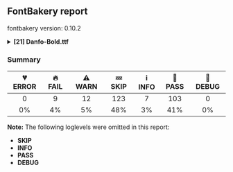 ## FontBakery report

fontbakery version: 0.10.2

<details><summary><b>[21] Danfo-Bold.ttf</b></summary><div><details><summary>🔥 <b>FAIL:</b> Checking OS/2 fsType does not impose restrictions. (<a href="https://font-bakery.readthedocs.io/en/stable/fontbakery/profiles/googlefonts.html#com.google.fonts/check/fstype">com.google.fonts/check/fstype</a>)</summary><div>


* 🔥 **FAIL** In this font fsType is set to 8 meaning that:
The font may be embedded but must only be installed temporarily on other systems.

No such DRM restrictions can be enabled on the Google Fonts collection, so the fsType field must be set to zero (Installable Embedding) instead. [code: drm]
</div></details><details><summary>🔥 <b>FAIL:</b> Check Google Fonts glyph coverage. (<a href="https://font-bakery.readthedocs.io/en/stable/fontbakery/profiles/googlefonts.html#com.google.fonts/check/glyph_coverage">com.google.fonts/check/glyph_coverage</a>)</summary><div>


* 🔥 **FAIL** Missing required codepoints:

	- 0x0100 (LATIN CAPITAL LETTER A WITH MACRON)


	- 0x0112 (LATIN CAPITAL LETTER E WITH MACRON)


	- 0x012A (LATIN CAPITAL LETTER I WITH MACRON)


	- 0x014C (LATIN CAPITAL LETTER O WITH MACRON)


	- 0x016A (LATIN CAPITAL LETTER U WITH MACRON)


	- 0x0101 (LATIN SMALL LETTER A WITH MACRON)


	- 0x0113 (LATIN SMALL LETTER E WITH MACRON)


	- 0x012B (LATIN SMALL LETTER I WITH MACRON)


	- 0x014D (LATIN SMALL LETTER O WITH MACRON)


	- 0x016B (LATIN SMALL LETTER U WITH MACRON)
 [code: missing-codepoints]
</div></details><details><summary>🔥 <b>FAIL:</b> Check font follows the Google Fonts vertical metric schema (<a href="https://font-bakery.readthedocs.io/en/stable/fontbakery/profiles/googlefonts.html#com.google.fonts/check/vertical_metrics">com.google.fonts/check/vertical_metrics</a>)</summary><div>


* 🔥 **FAIL** OS/2.sTypoLineGap is "200" it should be 0 [code: bad-OS/2.sTypoLineGap]
</div></details><details><summary>🔥 <b>FAIL:</b> Checking OS/2 usWinAscent & usWinDescent. (<a href="https://font-bakery.readthedocs.io/en/stable/fontbakery/profiles/universal.html#com.google.fonts/check/family/win_ascent_and_descent">com.google.fonts/check/family/win_ascent_and_descent</a>)</summary><div>


* 🔥 **FAIL** OS/2.usWinAscent value should be equal or greater than 1194, but got 1100 instead [code: ascent]
* 🔥 **FAIL** OS/2.usWinDescent value should be equal or greater than 917, but got 100 instead [code: descent]
</div></details><details><summary>🔥 <b>FAIL:</b> Checking OS/2 Metrics match hhea Metrics. (<a href="https://font-bakery.readthedocs.io/en/stable/fontbakery/profiles/universal.html#com.google.fonts/check/os2_metrics_match_hhea">com.google.fonts/check/os2_metrics_match_hhea</a>)</summary><div>


* 🔥 **FAIL** OS/2 sTypoAscender (900) and hhea ascent (1100) must be equal. [code: ascender]
</div></details><details><summary>🔥 <b>FAIL:</b> Do we have the latest version of FontBakery installed? (<a href="https://font-bakery.readthedocs.io/en/stable/fontbakery/profiles/universal.html#com.google.fonts/check/fontbakery_version">com.google.fonts/check/fontbakery_version</a>)</summary><div>


* 🔥 **FAIL** Current FontBakery version is 0.10.2, while a newer 0.10.4 is already available. Please upgrade it with 'pip install -U fontbakery' [code: outdated-fontbakery]
</div></details><details><summary>🔥 <b>FAIL:</b> Font contains '.notdef' as its first glyph? (<a href="https://font-bakery.readthedocs.io/en/stable/fontbakery/profiles/universal.html#com.google.fonts/check/mandatory_glyphs">com.google.fonts/check/mandatory_glyphs</a>)</summary><div>


* 🔥 **FAIL** The '.notdef' glyph should contain a drawing, but it is blank. [code: notdef-is-blank]
</div></details><details><summary>🔥 <b>FAIL:</b> Check if each glyph has the recommended amount of contours. (<a href="https://font-bakery.readthedocs.io/en/stable/fontbakery/profiles/universal.html#com.google.fonts/check/contour_count">com.google.fonts/check/contour_count</a>)</summary><div>


* 🔥 **FAIL** The following glyphs have no contours even though they were expected to have some:

	- Glyph name: dollar	Expected: 1, 3 or 5

	- Glyph name: percent	Expected: 5

	- Glyph name: ampersand	Expected: 1, 2 or 3

	- Glyph name: plus	Expected: 1

	- Glyph name: less	Expected: 1

	- Glyph name: equal	Expected: 2

	- Glyph name: greater	Expected: 1

	- Glyph name: at	Expected: 2

	- Glyph name: asciicircum	Expected: 1

	- Glyph name: k	Expected: 1 or 2

	- Glyph name: n	Expected: 1

	- Glyph name: p	Expected: 2

	- Glyph name: q	Expected: 2

	- Glyph name: bar	Expected: 1

	- Glyph name: asciitilde	Expected: 1

	- Glyph name: cent	Expected: 1 or 2

	- Glyph name: sterling	Expected: 1 or 2

	- Glyph name: yen	Expected: 1 or 2

	- Glyph name: section	Expected: 2

	- Glyph name: copyright	Expected: 3

	- Glyph name: registered	Expected: 3 or 4

	- Glyph name: degree	Expected: 2

	- Glyph name: paragraph	Expected: 1, 2 or 3

	- Glyph name: AE	Expected: 2

	- Glyph name: Eth	Expected: 2

	- Glyph name: multiply	Expected: 1

	- Glyph name: Oslash	Expected: 2 or 3

	- Glyph name: Thorn	Expected: 1 or 2

	- Glyph name: germandbls	Expected: 1

	- Glyph name: ae	Expected: 3

	- Glyph name: eth	Expected: 2

	- Glyph name: divide	Expected: 3

	- Glyph name: oslash	Expected: 3

	- Glyph name: thorn	Expected: 2

	- Glyph name: Dcroat	Expected: 2

	- Glyph name: dcroat	Expected: 2

	- Glyph name: Hbar	Expected: 2

	- Glyph name: hbar	Expected: 1

	- Glyph name: Lslash	Expected: 1

	- Glyph name: lslash	Expected: 1

	- Glyph name: Eng	Expected: 1

	- Glyph name: eng	Expected: 1

	- Glyph name: OE	Expected: 2

	- Glyph name: oe	Expected: 3

	- Glyph name: uni0180	Expected: 2

	- Glyph name: uni0181	Expected: 3

	- Glyph name: uni0186	Expected: 1

	- Glyph name: uni0187	Expected: 1

	- Glyph name: uni0188	Expected: 1

	- Glyph name: Dtail	Expected: 2

	- Glyph name: uni018A	Expected: 2

	- Glyph name: uni018E	Expected: 1

	- Glyph name: uni018F	Expected: 2

	- Glyph name: uni0190	Expected: 1

	- Glyph name: uni0191	Expected: 1

	- Glyph name: florin	Expected: 1

	- Glyph name: uni0193	Expected: 1

	- Glyph name: Gammalatin	Expected: 2

	- Glyph name: Iotalatin	Expected: 1

	- Glyph name: uni0197	Expected: 1

	- Glyph name: uni0198	Expected: 1

	- Glyph name: uni0199	Expected: 1

	- Glyph name: uni019A	Expected: 1

	- Glyph name: uni019B	Expected: 1

	- Glyph name: uni019D	Expected: 1

	- Glyph name: uni019E	Expected: 1

	- Glyph name: uni019F	Expected: 3

	- Glyph name: uni01A4	Expected: 2

	- Glyph name: uni01A5	Expected: 2

	- Glyph name: uni01A9	Expected: 1

	- Glyph name: uni01AC	Expected: 1

	- Glyph name: uni01AD	Expected: 1

	- Glyph name: uni01AE	Expected: 1

	- Glyph name: Upsilonlatin	Expected: 1

	- Glyph name: uni01B2	Expected: 1

	- Glyph name: uni01B3	Expected: 1

	- Glyph name: uni01B4	Expected: 1

	- Glyph name: uni01B5	Expected: 1

	- Glyph name: uni01B6	Expected: 1

	- Glyph name: uni01B7	Expected: 1

	- Glyph name: uni01B8	Expected: 1

	- Glyph name: uni01B9	Expected: 1

	- Glyph name: uni01C0	Expected: 1

	- Glyph name: uni01C1	Expected: 2

	- Glyph name: uni01C2	Expected: 1

	- Glyph name: uni01C3	Expected: 2

	- Glyph name: uni01DD	Expected: 2

	- Glyph name: uni01E4	Expected: 1

	- Glyph name: uni01E5	Expected: 2

	- Glyph name: uni0220	Expected: 1

	- Glyph name: uni0222	Expected: 2

	- Glyph name: uni0223	Expected: 2

	- Glyph name: uni0237	Expected: 1

	- Glyph name: uni023A	Expected: 3

	- Glyph name: uni023B	Expected: 2

	- Glyph name: uni023C	Expected: 2

	- Glyph name: uni023D	Expected: 1

	- Glyph name: uni023E	Expected: 2

	- Glyph name: uni0241	Expected: 1

	- Glyph name: uni0242	Expected: 1

	- Glyph name: uni0243	Expected: 3

	- Glyph name: uni0244	Expected: 2

	- Glyph name: uni0245	Expected: 1

	- Glyph name: uni0246	Expected: 3

	- Glyph name: uni0247	Expected: 4

	- Glyph name: uni0248	Expected: 1

	- Glyph name: uni0249	Expected: 2

	- Glyph name: uni024A	Expected: 2

	- Glyph name: uni024B	Expected: 2

	- Glyph name: uni024C	Expected: 2

	- Glyph name: uni024D	Expected: 1

	- Glyph name: uni024E	Expected: 2

	- Glyph name: uni024F	Expected: 2

	- Glyph name: uni0251	Expected: 2

	- Glyph name: uni0259	Expected: 2

	- Glyph name: uni0272	Expected: 1

	- Glyph name: uni0292	Expected: 1

	- Glyph name: uni02BB	Expected: 1

	- Glyph name: uni02BE	Expected: 1

	- Glyph name: uni02BF	Expected: 1

	- Glyph name: uni02CA	Expected: 1

	- Glyph name: uni02CB	Expected: 1

	- Glyph name: hookabovecomb	Expected: 1

	- Glyph name: uni031B	Expected: 1

	- Glyph name: uni1E2A	Expected: 2

	- Glyph name: uni1E2B	Expected: 2

	- Glyph name: uni1E9E	Expected: 1

	- Glyph name: uni207F	Expected: 1

	- Glyph name: Euro	Expected: 1 or 2

	- Glyph name: uni20AD	Expected: 1

	- Glyph name: minus	Expected: 1

	- Glyph name: uniA78B	Expected: 1

	- Glyph name: uniA78C	Expected: 1

	- Glyph name: AE	Expected: 2

	- Glyph name: Dcroat	Expected: 2

	- Glyph name: Eng	Expected: 1

	- Glyph name: Eth	Expected: 2

	- Glyph name: Euro	Expected: 1 or 2

	- Glyph name: Hbar	Expected: 2

	- Glyph name: Lslash	Expected: 1

	- Glyph name: OE	Expected: 2

	- Glyph name: Oslash	Expected: 2 or 3

	- Glyph name: Thorn	Expected: 1 or 2

	- Glyph name: ae	Expected: 3

	- Glyph name: ampersand	Expected: 1, 2 or 3

	- Glyph name: asciicircum	Expected: 1

	- Glyph name: asciitilde	Expected: 1

	- Glyph name: at	Expected: 2

	- Glyph name: bar	Expected: 1

	- Glyph name: cent	Expected: 1 or 2

	- Glyph name: copyright	Expected: 3

	- Glyph name: dcroat	Expected: 2

	- Glyph name: degree	Expected: 2

	- Glyph name: divide	Expected: 3

	- Glyph name: dollar	Expected: 1, 3 or 5

	- Glyph name: eng	Expected: 1

	- Glyph name: equal	Expected: 2

	- Glyph name: eth	Expected: 2

	- Glyph name: germandbls	Expected: 1

	- Glyph name: greater	Expected: 1

	- Glyph name: hbar	Expected: 1

	- Glyph name: k	Expected: 1 or 2

	- Glyph name: less	Expected: 1

	- Glyph name: lslash	Expected: 1

	- Glyph name: minus	Expected: 1

	- Glyph name: multiply	Expected: 1

	- Glyph name: n	Expected: 1

	- Glyph name: oe	Expected: 3

	- Glyph name: oslash	Expected: 3

	- Glyph name: p	Expected: 2

	- Glyph name: paragraph	Expected: 1, 2 or 3

	- Glyph name: percent	Expected: 5

	- Glyph name: plus	Expected: 1

	- Glyph name: q	Expected: 2

	- Glyph name: registered	Expected: 3 or 4

	- Glyph name: section	Expected: 2

	- Glyph name: sterling	Expected: 1 or 2

	- Glyph name: thorn	Expected: 2

	- Glyph name: uni0180	Expected: 2

	- Glyph name: uni0181	Expected: 3

	- Glyph name: uni0186	Expected: 1

	- Glyph name: uni0187	Expected: 1

	- Glyph name: uni0188	Expected: 1

	- Glyph name: uni018A	Expected: 2

	- Glyph name: uni018E	Expected: 1

	- Glyph name: uni018F	Expected: 2

	- Glyph name: uni0190	Expected: 1

	- Glyph name: uni0191	Expected: 1

	- Glyph name: uni0193	Expected: 1

	- Glyph name: uni0197	Expected: 1

	- Glyph name: uni0198	Expected: 1

	- Glyph name: uni0199	Expected: 1

	- Glyph name: uni019A	Expected: 1

	- Glyph name: uni019B	Expected: 1

	- Glyph name: uni019D	Expected: 1

	- Glyph name: uni019E	Expected: 1

	- Glyph name: uni019F	Expected: 3

	- Glyph name: uni01A4	Expected: 2

	- Glyph name: uni01A5	Expected: 2

	- Glyph name: uni01A9	Expected: 1

	- Glyph name: uni01AC	Expected: 1

	- Glyph name: uni01AD	Expected: 1

	- Glyph name: uni01AE	Expected: 1

	- Glyph name: uni01B2	Expected: 1

	- Glyph name: uni01B3	Expected: 1

	- Glyph name: uni01B4	Expected: 1

	- Glyph name: uni01B5	Expected: 1

	- Glyph name: uni01B6	Expected: 1

	- Glyph name: uni01B7	Expected: 1

	- Glyph name: uni01B8	Expected: 1

	- Glyph name: uni01B9	Expected: 1

	- Glyph name: uni01C0	Expected: 1

	- Glyph name: uni01C1	Expected: 2

	- Glyph name: uni01C2	Expected: 1

	- Glyph name: uni01C3	Expected: 2

	- Glyph name: uni01DD	Expected: 2

	- Glyph name: uni01E4	Expected: 1

	- Glyph name: uni01E5	Expected: 2

	- Glyph name: uni0220	Expected: 1

	- Glyph name: uni0222	Expected: 2

	- Glyph name: uni0223	Expected: 2

	- Glyph name: uni0237	Expected: 1

	- Glyph name: uni023A	Expected: 3

	- Glyph name: uni023B	Expected: 2

	- Glyph name: uni023C	Expected: 2

	- Glyph name: uni023D	Expected: 1

	- Glyph name: uni023E	Expected: 2

	- Glyph name: uni0241	Expected: 1

	- Glyph name: uni0242	Expected: 1

	- Glyph name: uni0243	Expected: 3

	- Glyph name: uni0244	Expected: 2

	- Glyph name: uni0245	Expected: 1

	- Glyph name: uni0246	Expected: 3

	- Glyph name: uni0247	Expected: 4

	- Glyph name: uni0248	Expected: 1

	- Glyph name: uni0249	Expected: 2

	- Glyph name: uni024A	Expected: 2

	- Glyph name: uni024B	Expected: 2

	- Glyph name: uni024C	Expected: 2

	- Glyph name: uni024D	Expected: 1

	- Glyph name: uni024E	Expected: 2

	- Glyph name: uni024F	Expected: 2

	- Glyph name: uni0251	Expected: 2

	- Glyph name: uni0259	Expected: 2

	- Glyph name: uni0272	Expected: 1

	- Glyph name: uni0292	Expected: 1

	- Glyph name: uni02BB	Expected: 1

	- Glyph name: uni02BE	Expected: 1

	- Glyph name: uni02BF	Expected: 1

	- Glyph name: uni02CA	Expected: 1

	- Glyph name: uni02CB	Expected: 1

	- Glyph name: uni031B	Expected: 1

	- Glyph name: uni1E2A	Expected: 2

	- Glyph name: uni1E2B	Expected: 2

	- Glyph name: uni1E9E	Expected: 1

	- Glyph name: uni20AD	Expected: 1

	- Glyph name: uniA78B	Expected: 1

	- Glyph name: uniA78C	Expected: 1

	- Glyph name: yen	Expected: 1 or 2
 [code: no-contour]
* ⚠ **WARN** This check inspects the glyph outlines and detects the total number of contours in each of them. The expected values are infered from the typical ammounts of contours observed in a large collection of reference font families. The divergences listed below may simply indicate a significantly different design on some of your glyphs. On the other hand, some of these may flag actual bugs in the font such as glyphs mapped to an incorrect codepoint. Please consider reviewing the design and codepoint assignment of these to make sure they are correct.

The following glyphs do not have the recommended number of contours:

	- Glyph name: b	Contours detected: 3	Expected: 2

	- Glyph name: e	Contours detected: 1	Expected: 2

	- Glyph name: g	Contours detected: 1	Expected: 2 or 3

	- Glyph name: j	Contours detected: 1	Expected: 2

	- Glyph name: r	Contours detected: 2	Expected: 1

	- Glyph name: egrave	Contours detected: 2	Expected: 3

	- Glyph name: eacute	Contours detected: 2	Expected: 3

	- Glyph name: ecircumflex	Contours detected: 2	Expected: 3

	- Glyph name: edieresis	Contours detected: 3	Expected: 4

	- Glyph name: ntilde	Contours detected: 1	Expected: 2

	- Glyph name: aogonek	Contours detected: 3	Expected: 2

	- Glyph name: edotaccent	Contours detected: 2	Expected: 3

	- Glyph name: ecaron	Contours detected: 2	Expected: 3

	- Glyph name: gbreve	Contours detected: 2	Expected: 3 or 4

	- Glyph name: gdotaccent	Contours detected: 2	Expected: 3 or 4

	- Glyph name: uni0123	Contours detected: 2	Expected: 3 or 4

	- Glyph name: uni0137	Contours detected: 1	Expected: 2 or 3

	- Glyph name: nacute	Contours detected: 1	Expected: 2

	- Glyph name: uni0146	Contours detected: 1	Expected: 2

	- Glyph name: ncaron	Contours detected: 1	Expected: 2

	- Glyph name: racute	Contours detected: 3	Expected: 2

	- Glyph name: uni0157	Contours detected: 3	Expected: 2

	- Glyph name: rcaron	Contours detected: 3	Expected: 2

	- Glyph name: Uogonek	Contours detected: 2	Expected: 1

	- Glyph name: uogonek	Contours detected: 2	Expected: 1

	- Glyph name: gcaron	Contours detected: 2	Expected: 3 or 4

	- Glyph name: uni01E9	Contours detected: 1	Expected: 2

	- Glyph name: uni01EA	Contours detected: 3	Expected: 2

	- Glyph name: uni01EB	Contours detected: 3	Expected: 2

	- Glyph name: uni01EC	Contours detected: 4	Expected: 3

	- Glyph name: uni01ED	Contours detected: 4	Expected: 3

	- Glyph name: uni01EE	Contours detected: 1	Expected: 2

	- Glyph name: uni01EF	Contours detected: 1	Expected: 2

	- Glyph name: uni01F5	Contours detected: 2	Expected: 3

	- Glyph name: uni01F9	Contours detected: 1	Expected: 2

	- Glyph name: Oslashacute	Contours detected: 1	Expected: 4

	- Glyph name: oslashacute	Contours detected: 1	Expected: 4

	- Glyph name: uni0205	Contours detected: 3	Expected: 4

	- Glyph name: uni0207	Contours detected: 2	Expected: 3

	- Glyph name: uni0211	Contours detected: 4	Expected: 3

	- Glyph name: uni0213	Contours detected: 3	Expected: 2

	- Glyph name: uni0228	Contours detected: 2	Expected: 1

	- Glyph name: uni1E03	Contours detected: 4	Expected: 3

	- Glyph name: uni1E08	Contours detected: 3	Expected: 2

	- Glyph name: uni1E09	Contours detected: 3	Expected: 2

	- Glyph name: uni1E15	Contours detected: 3	Expected: 4

	- Glyph name: uni1E16	Contours detected: 1	Expected: 3

	- Glyph name: uni1E17	Contours detected: 1	Expected: 4

	- Glyph name: uni1E1C	Contours detected: 3	Expected: 2

	- Glyph name: uni1E21	Contours detected: 2	Expected: 3 or 4

	- Glyph name: uni1E45	Contours detected: 1	Expected: 2

	- Glyph name: uni1E47	Contours detected: 1	Expected: 2

	- Glyph name: nmacronbelow	Contours detected: 1	Expected: 2

	- Glyph name: uni1E52	Contours detected: 3	Expected: 4

	- Glyph name: uni1E53	Contours detected: 2	Expected: 4

	- Glyph name: uni1E57	Contours detected: 1	Expected: 3

	- Glyph name: uni1E5B	Contours detected: 3	Expected: 2

	- Glyph name: uni1E5D	Contours detected: 4	Expected: 3

	- Glyph name: rmacronbelow	Contours detected: 3	Expected: 2

	- Glyph name: uni1EA2	Contours detected: 2	Expected: 3

	- Glyph name: uni1EA3	Contours detected: 2	Expected: 3

	- Glyph name: uni1EA8	Contours detected: 3	Expected: 4

	- Glyph name: uni1EA9	Contours detected: 3	Expected: 4

	- Glyph name: uni1EB2	Contours detected: 3	Expected: 4

	- Glyph name: uni1EB3	Contours detected: 3	Expected: 4

	- Glyph name: uni1EB9	Contours detected: 2	Expected: 3

	- Glyph name: uni1EBA	Contours detected: 1	Expected: 2

	- Glyph name: uni1EBB	Contours detected: 1	Expected: 3

	- Glyph name: uni1EBD	Contours detected: 2	Expected: 3

	- Glyph name: uni1EBF	Contours detected: 3	Expected: 4

	- Glyph name: uni1EC1	Contours detected: 3	Expected: 4

	- Glyph name: uni1EC2	Contours detected: 2	Expected: 3

	- Glyph name: uni1EC3	Contours detected: 2	Expected: 4

	- Glyph name: uni1EC5	Contours detected: 3	Expected: 4

	- Glyph name: uni1EC7	Contours detected: 3	Expected: 4

	- Glyph name: uni1EC8	Contours detected: 1	Expected: 2

	- Glyph name: uni1EC9	Contours detected: 1	Expected: 2

	- Glyph name: uni1ECE	Contours detected: 2	Expected: 3

	- Glyph name: uni1ECF	Contours detected: 2	Expected: 3

	- Glyph name: uni1ED4	Contours detected: 3	Expected: 4

	- Glyph name: uni1ED5	Contours detected: 3	Expected: 4

	- Glyph name: uni1EDE	Contours detected: 2	Expected: 3 or 4

	- Glyph name: uni1EDF	Contours detected: 2	Expected: 3

	- Glyph name: uni1EE6	Contours detected: 1	Expected: 2

	- Glyph name: uni1EE7	Contours detected: 1	Expected: 2

	- Glyph name: uni1EEC	Contours detected: 1	Expected: 2

	- Glyph name: uni1EED	Contours detected: 1	Expected: 2

	- Glyph name: uni1EF6	Contours detected: 1	Expected: 2

	- Glyph name: uni1EF7	Contours detected: 1	Expected: 2

	- Glyph name: Oslashacute	Contours detected: 1	Expected: 4

	- Glyph name: Uogonek	Contours detected: 2	Expected: 1

	- Glyph name: aogonek	Contours detected: 3	Expected: 2

	- Glyph name: b	Contours detected: 3	Expected: 2

	- Glyph name: e	Contours detected: 1	Expected: 2

	- Glyph name: eacute	Contours detected: 2	Expected: 3

	- Glyph name: ecaron	Contours detected: 2	Expected: 3

	- Glyph name: ecircumflex	Contours detected: 2	Expected: 3

	- Glyph name: edieresis	Contours detected: 3	Expected: 4

	- Glyph name: edotaccent	Contours detected: 2	Expected: 3

	- Glyph name: egrave	Contours detected: 2	Expected: 3

	- Glyph name: g	Contours detected: 1	Expected: 2 or 3

	- Glyph name: gbreve	Contours detected: 2	Expected: 3 or 4

	- Glyph name: gcaron	Contours detected: 2	Expected: 3 or 4

	- Glyph name: gdotaccent	Contours detected: 2	Expected: 3 or 4

	- Glyph name: j	Contours detected: 1	Expected: 2

	- Glyph name: nacute	Contours detected: 1	Expected: 2

	- Glyph name: ncaron	Contours detected: 1	Expected: 2

	- Glyph name: ntilde	Contours detected: 1	Expected: 2

	- Glyph name: oslashacute	Contours detected: 1	Expected: 4

	- Glyph name: r	Contours detected: 2	Expected: 1

	- Glyph name: racute	Contours detected: 3	Expected: 2

	- Glyph name: rcaron	Contours detected: 3	Expected: 2

	- Glyph name: uni0123	Contours detected: 2	Expected: 3 or 4

	- Glyph name: uni0137	Contours detected: 1	Expected: 2 or 3

	- Glyph name: uni0146	Contours detected: 1	Expected: 2

	- Glyph name: uni0157	Contours detected: 3	Expected: 2

	- Glyph name: uni01E9	Contours detected: 1	Expected: 2

	- Glyph name: uni01EC	Contours detected: 4	Expected: 3

	- Glyph name: uni01ED	Contours detected: 4	Expected: 3

	- Glyph name: uni01EE	Contours detected: 1	Expected: 2

	- Glyph name: uni01EF	Contours detected: 1	Expected: 2

	- Glyph name: uni01F9	Contours detected: 1	Expected: 2

	- Glyph name: uni0228	Contours detected: 2	Expected: 1

	- Glyph name: uni1E03	Contours detected: 4	Expected: 3

	- Glyph name: uni1E08	Contours detected: 3	Expected: 2

	- Glyph name: uni1E09	Contours detected: 3	Expected: 2

	- Glyph name: uni1E15	Contours detected: 3	Expected: 4

	- Glyph name: uni1E16	Contours detected: 1	Expected: 3

	- Glyph name: uni1E17	Contours detected: 1	Expected: 4

	- Glyph name: uni1E1C	Contours detected: 3	Expected: 2

	- Glyph name: uni1E21	Contours detected: 2	Expected: 3 or 4

	- Glyph name: uni1E45	Contours detected: 1	Expected: 2

	- Glyph name: uni1E47	Contours detected: 1	Expected: 2

	- Glyph name: uni1E52	Contours detected: 3	Expected: 4

	- Glyph name: uni1E53	Contours detected: 2	Expected: 4

	- Glyph name: uni1E57	Contours detected: 1	Expected: 3

	- Glyph name: uni1E5B	Contours detected: 3	Expected: 2

	- Glyph name: uni1E5D	Contours detected: 4	Expected: 3

	- Glyph name: uni1EA2	Contours detected: 2	Expected: 3

	- Glyph name: uni1EA3	Contours detected: 2	Expected: 3

	- Glyph name: uni1EA8	Contours detected: 3	Expected: 4

	- Glyph name: uni1EA9	Contours detected: 3	Expected: 4

	- Glyph name: uni1EB2	Contours detected: 3	Expected: 4

	- Glyph name: uni1EB3	Contours detected: 3	Expected: 4

	- Glyph name: uni1EB9	Contours detected: 2	Expected: 3

	- Glyph name: uni1EBA	Contours detected: 1	Expected: 2

	- Glyph name: uni1EBB	Contours detected: 1	Expected: 3

	- Glyph name: uni1EBD	Contours detected: 2	Expected: 3

	- Glyph name: uni1EBF	Contours detected: 3	Expected: 4

	- Glyph name: uni1EC1	Contours detected: 3	Expected: 4

	- Glyph name: uni1EC2	Contours detected: 2	Expected: 3

	- Glyph name: uni1EC3	Contours detected: 2	Expected: 4

	- Glyph name: uni1EC5	Contours detected: 3	Expected: 4

	- Glyph name: uni1EC7	Contours detected: 3	Expected: 4

	- Glyph name: uni1EC8	Contours detected: 1	Expected: 2

	- Glyph name: uni1EC9	Contours detected: 1	Expected: 2

	- Glyph name: uni1ECE	Contours detected: 2	Expected: 3

	- Glyph name: uni1ECF	Contours detected: 2	Expected: 3

	- Glyph name: uni1ED4	Contours detected: 3	Expected: 4

	- Glyph name: uni1ED5	Contours detected: 3	Expected: 4

	- Glyph name: uni1EDE	Contours detected: 2	Expected: 3 or 4

	- Glyph name: uni1EDF	Contours detected: 2	Expected: 3

	- Glyph name: uni1EE6	Contours detected: 1	Expected: 2

	- Glyph name: uni1EE7	Contours detected: 1	Expected: 2

	- Glyph name: uni1EEC	Contours detected: 1	Expected: 2

	- Glyph name: uni1EED	Contours detected: 1	Expected: 2

	- Glyph name: uni1EF6	Contours detected: 1	Expected: 2

	- Glyph name: uni1EF7	Contours detected: 1	Expected: 2

	- Glyph name: uogonek	Contours detected: 2	Expected: 1
 [code: contour-count]
</div></details><details><summary>🔥 <b>FAIL:</b> Check glyphs do not have duplicate components which have the same x,y coordinates. (<a href="https://font-bakery.readthedocs.io/en/stable/fontbakery/profiles/glyf.html#com.google.fonts/check/glyf_non_transformed_duplicate_components">com.google.fonts/check/glyf_non_transformed_duplicate_components</a>)</summary><div>


* 🔥 **FAIL** The following glyphs have duplicate components which have the same x,y coordinates:
	* {'glyph': 'ellipsis', 'component': 'period', 'x': 0, 'y': 0}
	* {'glyph': 'ellipsis', 'component': 'period', 'x': 0, 'y': 0}
	* {'glyph': 'quotedblbase', 'component': 'comma', 'x': 0, 'y': 0}
	* {'glyph': 'quotedblright', 'component': 'quoteright', 'x': 0, 'y': 0} and {'glyph': 'guillemotleft', 'component': 'guilsinglleft', 'x': 0, 'y': 0} [code: found-duplicates]
</div></details><details><summary>⚠ <b>WARN:</b> Checking OS/2 achVendID. (<a href="https://font-bakery.readthedocs.io/en/stable/fontbakery/profiles/googlefonts.html#com.google.fonts/check/vendor_id">com.google.fonts/check/vendor_id</a>)</summary><div>


* ⚠ **WARN** OS/2 VendorID value 'NONE' is not yet recognized. If you registered it recently, then it's safe to ignore this warning message. Otherwise, you should set it to your own unique 4 character code, and register it with Microsoft at https://www.microsoft.com/typography/links/vendorlist.aspx
 [code: unknown]
</div></details><details><summary>⚠ <b>WARN:</b> Check for codepoints not covered by METADATA subsets. (<a href="https://font-bakery.readthedocs.io/en/stable/fontbakery/profiles/googlefonts.html#com.google.fonts/check/metadata/unreachable_subsetting">com.google.fonts/check/metadata/unreachable_subsetting</a>)</summary><div>


* ⚠ **WARN** The following codepoints supported by the font are not covered by
    any subsets defined in the font's metadata file, and will never
    be served. You can solve this by either manually adding additional
    subset declarations to METADATA.pb, or by editing the glyphset
    definitions.

 * U+02B0 MODIFIER LETTER SMALL H: not included in any glyphset definition
 * U+02B7 MODIFIER LETTER SMALL W: not included in any glyphset definition
 * U+02BE MODIFIER LETTER RIGHT HALF RING: not included in any glyphset definition
 * U+02BF MODIFIER LETTER LEFT HALF RING: not included in any glyphset definition
 * U+02C0 MODIFIER LETTER GLOTTAL STOP: not included in any glyphset definition
 * U+02C7 CARON: try adding one of: tifinagh, canadian-aboriginal, yi
 * U+02CA MODIFIER LETTER ACUTE ACCENT: not included in any glyphset definition
 * U+02CB MODIFIER LETTER GRAVE ACCENT: not included in any glyphset definition
 * U+02D7 MODIFIER LETTER MINUS SIGN: not included in any glyphset definition
 * U+02D8 BREVE: try adding one of: canadian-aboriginal, yi
 * U+02D9 DOT ABOVE: try adding one of: canadian-aboriginal, yi
 * U+02DB OGONEK: try adding one of: canadian-aboriginal, yi
 * U+02DD DOUBLE ACUTE ACCENT: not included in any glyphset definition
 * U+02EE MODIFIER LETTER DOUBLE APOSTROPHE: not included in any glyphset definition
 * U+0302 COMBINING CIRCUMFLEX ACCENT: try adding one of: math, coptic, tifinagh, cherokee
 * U+0306 COMBINING BREVE: try adding one of: tifinagh, old-permic
 * U+0307 COMBINING DOT ABOVE: try adding one of: math, syriac, tifinagh, tai-le, old-permic, malayalam, canadian-aboriginal, coptic
 * U+030A COMBINING RING ABOVE: try adding syriac
 * U+030B COMBINING DOUBLE ACUTE ACCENT: try adding one of: cherokee, osage
 * U+030C COMBINING CARON: try adding one of: cherokee, tai-le
 * U+030D COMBINING VERTICAL LINE ABOVE: not included in any glyphset definition
 * U+030F COMBINING DOUBLE GRAVE ACCENT: not included in any glyphset definition
 * U+0310 COMBINING CANDRABINDU: not included in any glyphset definition
 * U+0311 COMBINING INVERTED BREVE: try adding coptic
 * U+0312 COMBINING TURNED COMMA ABOVE: not included in any glyphset definition
 * U+0313 COMBINING COMMA ABOVE: try adding old-permic
 * U+031B COMBINING HORN: not included in any glyphset definition
 * U+0325 COMBINING RING BELOW: try adding syriac
 * U+0326 COMBINING COMMA BELOW: not included in any glyphset definition
 * U+0327 COMBINING CEDILLA: not included in any glyphset definition
 * U+0328 COMBINING OGONEK: not included in any glyphset definition
 * U+032D COMBINING CIRCUMFLEX ACCENT BELOW: try adding syriac
 * U+032F COMBINING INVERTED BREVE BELOW: not included in any glyphset definition
 * U+0330 COMBINING TILDE BELOW: try adding one of: math, syriac, cherokee
 * U+0331 COMBINING MACRON BELOW: try adding one of: gothic, syriac, cherokee, tifinagh, caucasian-albanian
 * U+0332 COMBINING LOW LINE: not included in any glyphset definition
 * U+0334 COMBINING TILDE OVERLAY: not included in any glyphset definition
 * U+0358 COMBINING DOT ABOVE RIGHT: try adding osage
 * U+1D58 MODIFIER LETTER SMALL U: not included in any glyphset definition
 * U+1D5B MODIFIER LETTER SMALL V: not included in any glyphset definition
 * U+1D7D LATIN SMALL LETTER P WITH STROKE: not included in any glyphset definition
 * U+1DBB MODIFIER LETTER SMALL Z: not included in any glyphset definition
 * U+1DC4 COMBINING MACRON-ACUTE: not included in any glyphset definition
 * U+1DC5 COMBINING GRAVE-MACRON: not included in any glyphset definition
 * U+1DC6 COMBINING MACRON-GRAVE: not included in any glyphset definition
 * U+1DC7 COMBINING ACUTE-MACRON: not included in any glyphset definition
 * U+1DCA COMBINING LATIN SMALL LETTER R BELOW: not included in any glyphset definition
 * U+207F SUPERSCRIPT LATIN SMALL LETTER N: not included in any glyphset definition
 * U+AB53 LATIN SMALL LETTER CHI: not included in any glyphset definition

Or you can add the above codepoints to one of the subsets supported by the font: `latin`, `latin-ext`, `vietnamese` [code: unreachable-subsetting]
</div></details><details><summary>⚠ <b>WARN:</b> Ensure Stylistic Sets have description. (<a href="https://font-bakery.readthedocs.io/en/stable/fontbakery/profiles/googlefonts.html#com.google.fonts/check/stylisticset_description">com.google.fonts/check/stylisticset_description</a>)</summary><div>


* ⚠ **WARN** The stylistic set ss01 lacks a description string on the 'name' table. [code: missing-description]
* ⚠ **WARN** The stylistic set ss02 lacks a description string on the 'name' table. [code: missing-description]
</div></details><details><summary>⚠ <b>WARN:</b> Ensure fonts have ScriptLangTags declared on the 'meta' table. (<a href="https://font-bakery.readthedocs.io/en/stable/fontbakery/profiles/googlefonts.html#com.google.fonts/check/meta/script_lang_tags">com.google.fonts/check/meta/script_lang_tags</a>)</summary><div>


* ⚠ **WARN** This font file does not have a 'meta' table. [code: lacks-meta-table]
</div></details><details><summary>⚠ <b>WARN:</b> Check font contains no unreachable glyphs (<a href="https://font-bakery.readthedocs.io/en/stable/fontbakery/profiles/universal.html#com.google.fonts/check/unreachable_glyphs">com.google.fonts/check/unreachable_glyphs</a>)</summary><div>


* ⚠ **WARN** The following glyphs could not be reached by codepoint or substitution rules:

	- _part.cut
 [code: unreachable-glyphs]
</div></details><details><summary>⚠ <b>WARN:</b> Checking Vertical Metric Linegaps. (<a href="https://font-bakery.readthedocs.io/en/stable/fontbakery/profiles/universal.html#com.google.fonts/check/linegaps">com.google.fonts/check/linegaps</a>)</summary><div>


* ⚠ **WARN** OS/2 sTypoLineGap is not equal to 0. [code: OS/2]
</div></details><details><summary>⚠ <b>WARN:</b> Checking post.italicAngle value. (derived from com.google.fonts/check/italic_angle) (<a href="https://font-bakery.readthedocs.io/en/stable/fontbakery/profiles/post.html#com.google.fonts/check/italic_angle">com.google.fonts/check/italic_angle</a>)</summary><div>


* ⚠ **WARN** The following glyphs were present but did not contain any outlines: bar [code: empty-glyphs]
</div></details><details><summary>⚠ <b>WARN:</b> Does GPOS table have kerning information? This check skips monospaced fonts as defined by post.isFixedPitch value (<a href="https://font-bakery.readthedocs.io/en/stable/fontbakery/profiles/gpos.html#com.google.fonts/check/gpos_kerning_info">com.google.fonts/check/gpos_kerning_info</a>)</summary><div>


* ⚠ **WARN** GPOS table lacks kerning information. [code: lacks-kern-info]
</div></details><details><summary>⚠ <b>WARN:</b> Do outlines contain any jaggy segments? (<a href="https://font-bakery.readthedocs.io/en/stable/fontbakery/profiles/<Section: Outline Correctness Checks>.html#com.google.fonts/check/outline_jaggy_segments">com.google.fonts/check/outline_jaggy_segments</a>)</summary><div>


* ⚠ **WARN** The following glyphs have jaggy segments:

	* B (U+0042): B<<598.0,573.0>-<581.0,547.0>-<533.0,544.0>>/B<<533.0,544.0>-<601.0,544.0>-<629.0,501.5>> = 3.576334374997269

	* Bmacronbelow (U+1E06): B<<598.0,573.0>-<581.0,547.0>-<533.0,544.0>>/B<<533.0,544.0>-<601.0,544.0>-<629.0,501.5>> = 3.576334374997269

	* b (U+0062): B<<598.0,573.0>-<581.0,547.0>-<533.0,544.0>>/B<<533.0,544.0>-<601.0,544.0>-<629.0,501.5>> = 3.576334374997269

	* bmacronbelow (U+1E07): B<<598.0,573.0>-<581.0,547.0>-<533.0,544.0>>/B<<533.0,544.0>-<601.0,544.0>-<629.0,501.5>> = 3.576334374997269

	* three (U+0033): B<<466.5,544.5>-<441.0,533.0>-<414.0,531.0>>/B<<414.0,531.0>-<433.0,530.0>-<459.0,523.5>> = 7.249182303242161

	* uni1E02 (U+1E02): B<<598.0,573.0>-<581.0,547.0>-<533.0,544.0>>/B<<533.0,544.0>-<601.0,544.0>-<629.0,501.5>> = 3.576334374997269

	* uni1E03 (U+1E03): B<<598.0,573.0>-<581.0,547.0>-<533.0,544.0>>/B<<533.0,544.0>-<601.0,544.0>-<629.0,501.5>> = 3.576334374997269

	* uni1E04 (U+1E04): B<<598.0,573.0>-<581.0,547.0>-<533.0,544.0>>/B<<533.0,544.0>-<601.0,544.0>-<629.0,501.5>> = 3.576334374997269

	* uni1E05 (U+1E05): B<<598.0,573.0>-<581.0,547.0>-<533.0,544.0>>/B<<533.0,544.0>-<601.0,544.0>-<629.0,501.5>> = 3.576334374997269 [code: found-jaggy-segments]
</div></details><details><summary>⚠ <b>WARN:</b> Do outlines contain any semi-vertical or semi-horizontal lines? (<a href="https://font-bakery.readthedocs.io/en/stable/fontbakery/profiles/<Section: Outline Correctness Checks>.html#com.google.fonts/check/outline_semi_vertical">com.google.fonts/check/outline_semi_vertical</a>)</summary><div>


* ⚠ **WARN** The following glyphs have semi-vertical/semi-horizontal lines:

	* A (U+0041): L<<316.0,434.0>--<314.0,0.0>>

	* Aacute (U+00C1): L<<316.0,434.0>--<314.0,0.0>>

	* Abreve (U+0102): L<<316.0,434.0>--<314.0,0.0>>

	* Acircumflex (U+00C2): L<<316.0,434.0>--<314.0,0.0>>

	* Adieresis (U+00C4): L<<316.0,434.0>--<314.0,0.0>>

	* Agrave (U+00C0): L<<316.0,434.0>--<314.0,0.0>>

	* Aogonek (U+0104): L<<316.0,434.0>--<314.0,0.0>>

	* Aring (U+00C5): L<<316.0,434.0>--<314.0,0.0>>

	* Atilde (U+00C3): L<<316.0,434.0>--<314.0,0.0>>

	* B (U+0042): L<<400.0,512.0>--<273.0,513.0>>

	* B (U+0042): L<<472.0,1.0>--<46.0,0.0>>

	* Bmacronbelow (U+1E06): L<<400.0,512.0>--<273.0,513.0>>

	* Bmacronbelow (U+1E06): L<<472.0,1.0>--<46.0,0.0>>

	* D (U+0044): L<<47.0,0.0>--<46.0,437.0>>

	* Dcaron (U+010E): L<<47.0,0.0>--<46.0,437.0>>

	* Dmacronbelow (U+1E0E): L<<47.0,0.0>--<46.0,437.0>>

	* E (U+0045): L<<549.0,497.0>--<552.0,0.0>>

	* Eacute (U+00C9): L<<549.0,497.0>--<552.0,0.0>>

	* Ecaron (U+011A): L<<549.0,497.0>--<552.0,0.0>>

	* Ecircumflex (U+00CA): L<<549.0,497.0>--<552.0,0.0>>

	* Edieresis (U+00CB): L<<549.0,497.0>--<552.0,0.0>>

	* Edotaccent (U+0116): L<<549.0,497.0>--<552.0,0.0>>

	* Egrave (U+00C8): L<<549.0,497.0>--<552.0,0.0>>

	* Eogonek (U+0118): L<<549.0,497.0>--<552.0,0.0>>

	* F (U+0046): L<<414.0,433.0>--<417.0,0.0>>

	* G (U+0047): L<<441.0,497.0>--<629.0,498.0>>

	* Gbreve (U+011E): L<<441.0,497.0>--<629.0,498.0>>

	* Gcaron (U+01E6): L<<441.0,497.0>--<629.0,498.0>>

	* Gdotaccent (U+0120): L<<441.0,497.0>--<629.0,498.0>>

	* P (U+0050): L<<431.0,490.0>--<273.0,489.0>>

	* R (U+0052): L<<396.0,119.0>--<395.0,434.0>>

	* Racute (U+0154): L<<396.0,119.0>--<395.0,434.0>>

	* Rcaron (U+0158): L<<396.0,119.0>--<395.0,434.0>>

	* Rmacronbelow (U+1E5E): L<<396.0,119.0>--<395.0,434.0>>

	* T (U+0054): L<<481.0,434.0>--<482.0,-2.0>>

	* T (U+0054): L<<482.0,-2.0>--<87.0,0.0>>

	* Tcaron (U+0164): L<<481.0,434.0>--<482.0,-2.0>>

	* Tcaron (U+0164): L<<482.0,-2.0>--<87.0,0.0>>

	* Tmacronbelow (U+1E6E): L<<481.0,434.0>--<482.0,-2.0>>

	* Tmacronbelow (U+1E6E): L<<482.0,-2.0>--<87.0,0.0>>

	* Z (U+005A): L<<214.0,439.0>--<399.0,440.0>>

	* Zacute (U+0179): L<<214.0,439.0>--<399.0,440.0>>

	* Zcaron (U+017D): L<<214.0,439.0>--<399.0,440.0>>

	* Zdotaccent (U+017B): L<<214.0,439.0>--<399.0,440.0>>

	* Zmacronbelow (U+1E94): L<<214.0,439.0>--<399.0,440.0>>

	* a (U+0061): L<<316.0,434.0>--<314.0,0.0>>

	* aacute (U+00E1): L<<316.0,434.0>--<314.0,0.0>>

	* abreve (U+0103): L<<316.0,434.0>--<314.0,0.0>>

	* acircumflex (U+00E2): L<<316.0,434.0>--<314.0,0.0>>

	* adieresis (U+00E4): L<<316.0,434.0>--<314.0,0.0>>

	* agrave (U+00E0): L<<316.0,434.0>--<314.0,0.0>>

	* aogonek (U+0105): L<<316.0,434.0>--<314.0,0.0>>

	* aring (U+00E5): L<<316.0,434.0>--<314.0,0.0>>

	* atilde (U+00E3): L<<316.0,434.0>--<314.0,0.0>>

	* b (U+0062): L<<400.0,512.0>--<273.0,513.0>>

	* b (U+0062): L<<472.0,1.0>--<46.0,0.0>>

	* bmacronbelow (U+1E07): L<<400.0,512.0>--<273.0,513.0>>

	* bmacronbelow (U+1E07): L<<472.0,1.0>--<46.0,0.0>>

	* bracketleft (U+005B): L<<152.0,735.0>--<150.0,20.0>>

	* bracketleft (U+005B): L<<24.0,-76.0>--<27.0,816.0>>

	* bracketleft (U+005B): L<<384.0,-77.0>--<24.0,-76.0>>

	* bracketright (U+005D): L<<24.0,820.0>--<384.0,819.0>>

	* bracketright (U+005D): L<<256.0,8.0>--<258.0,723.0>>

	* bracketright (U+005D): L<<384.0,819.0>--<381.0,-73.0>>

	* d (U+0064): L<<47.0,0.0>--<46.0,437.0>>

	* dcaron (U+010F): L<<47.0,0.0>--<46.0,437.0>>

	* dmacronbelow (U+1E0F): L<<47.0,0.0>--<46.0,437.0>>

	* e (U+0065): L<<549.0,497.0>--<552.0,0.0>>

	* eacute (U+00E9): L<<549.0,497.0>--<552.0,0.0>>

	* ecaron (U+011B): L<<549.0,497.0>--<552.0,0.0>>

	* ecircumflex (U+00EA): L<<549.0,497.0>--<552.0,0.0>>

	* edieresis (U+00EB): L<<549.0,497.0>--<552.0,0.0>>

	* edotaccent (U+0117): L<<549.0,497.0>--<552.0,0.0>>

	* egrave (U+00E8): L<<549.0,497.0>--<552.0,0.0>>

	* eogonek (U+0119): L<<549.0,497.0>--<552.0,0.0>>

	* f (U+0066): L<<414.0,433.0>--<417.0,0.0>>

	* g (U+0067): L<<441.0,497.0>--<629.0,498.0>>

	* gbreve (U+011F): L<<441.0,497.0>--<629.0,498.0>>

	* gcaron (U+01E7): L<<441.0,497.0>--<629.0,498.0>>

	* gdotaccent (U+0121): L<<441.0,497.0>--<629.0,498.0>>

	* macron (U+00AF): L<<25.0,678.0>--<325.0,679.0>>

	* ordfeminine (U+00AA): L<<316.0,434.0>--<314.0,0.0>>

	* r (U+0072): L<<396.0,119.0>--<395.0,434.0>>

	* racute (U+0155): L<<396.0,119.0>--<395.0,434.0>>

	* rcaron (U+0159): L<<396.0,119.0>--<395.0,434.0>>

	* rmacronbelow (U+1E5F): L<<396.0,119.0>--<395.0,434.0>>

	* six (U+0036): L<<32.0,131.0>--<33.0,551.0>>

	* t (U+0074): L<<481.0,434.0>--<482.0,-2.0>>

	* t (U+0074): L<<482.0,-2.0>--<87.0,0.0>>

	* tcaron (U+0165): L<<481.0,434.0>--<482.0,-2.0>>

	* tcaron (U+0165): L<<482.0,-2.0>--<87.0,0.0>>

	* tmacronbelow (U+1E6F): L<<481.0,434.0>--<482.0,-2.0>>

	* tmacronbelow (U+1E6F): L<<482.0,-2.0>--<87.0,0.0>>

	* trademark (U+2122): L<<481.0,434.0>--<482.0,-2.0>>

	* trademark (U+2122): L<<482.0,-2.0>--<87.0,0.0>>

	* two (U+0032): L<<541.0,-1.0>--<24.0,0.0>>

	* two (U+0032): L<<543.0,498.0>--<541.0,-1.0>>

	* uni0122 (U+0122): L<<441.0,497.0>--<629.0,498.0>>

	* uni0123 (U+0123): L<<441.0,497.0>--<629.0,498.0>>

	* uni0156 (U+0156): L<<396.0,119.0>--<395.0,434.0>>

	* uni0157 (U+0157): L<<396.0,119.0>--<395.0,434.0>>

	* uni01CD (U+01CD): L<<316.0,434.0>--<314.0,0.0>>

	* uni01CE (U+01CE): L<<316.0,434.0>--<314.0,0.0>>

	* uni01D5 (U+01D5): L<<-149.0,77.0>--<151.0,78.0>>

	* uni01D6 (U+01D6): L<<47.0,77.0>--<347.0,78.0>>

	* uni01DE (U+01DE): L<<316.0,434.0>--<314.0,0.0>>

	* uni01DE (U+01DE): L<<74.0,77.0>--<374.0,78.0>>

	* uni01DF (U+01DF): L<<316.0,434.0>--<314.0,0.0>>

	* uni01DF (U+01DF): L<<84.0,77.0>--<384.0,78.0>>

	* uni01E0 (U+01E0): L<<316.0,434.0>--<314.0,0.0>>

	* uni01E0 (U+01E0): L<<75.0,77.0>--<375.0,78.0>>

	* uni01E1 (U+01E1): L<<316.0,434.0>--<314.0,0.0>>

	* uni01E1 (U+01E1): L<<85.0,77.0>--<385.0,78.0>>

	* uni01EC (U+01EC): L<<190.0,793.0>--<490.0,794.0>>

	* uni01ED (U+01ED): L<<208.0,793.0>--<508.0,794.0>>

	* uni01F4 (U+01F4): L<<441.0,497.0>--<629.0,498.0>>

	* uni01F5 (U+01F5): L<<441.0,497.0>--<629.0,498.0>>

	* uni0200 (U+0200): L<<316.0,434.0>--<314.0,0.0>>

	* uni0201 (U+0201): L<<316.0,434.0>--<314.0,0.0>>

	* uni0202 (U+0202): L<<316.0,434.0>--<314.0,0.0>>

	* uni0203 (U+0203): L<<316.0,434.0>--<314.0,0.0>>

	* uni0204 (U+0204): L<<549.0,497.0>--<552.0,0.0>>

	* uni0205 (U+0205): L<<549.0,497.0>--<552.0,0.0>>

	* uni0206 (U+0206): L<<549.0,497.0>--<552.0,0.0>>

	* uni0207 (U+0207): L<<549.0,497.0>--<552.0,0.0>>

	* uni0210 (U+0210): L<<396.0,119.0>--<395.0,434.0>>

	* uni0211 (U+0211): L<<396.0,119.0>--<395.0,434.0>>

	* uni0212 (U+0212): L<<396.0,119.0>--<395.0,434.0>>

	* uni0213 (U+0213): L<<396.0,119.0>--<395.0,434.0>>

	* uni021A (U+021A): L<<481.0,434.0>--<482.0,-2.0>>

	* uni021A (U+021A): L<<482.0,-2.0>--<87.0,0.0>>

	* uni021B (U+021B): L<<481.0,434.0>--<482.0,-2.0>>

	* uni021B (U+021B): L<<482.0,-2.0>--<87.0,0.0>>

	* uni0226 (U+0226): L<<316.0,434.0>--<314.0,0.0>>

	* uni0227 (U+0227): L<<316.0,434.0>--<314.0,0.0>>

	* uni0228 (U+0228): L<<549.0,497.0>--<552.0,0.0>>

	* uni0229 (U+0229): L<<549.0,497.0>--<552.0,0.0>>

	* uni022A (U+022A): L<<68.0,77.0>--<368.0,78.0>>

	* uni022B (U+022B): L<<86.0,77.0>--<386.0,78.0>>

	* uni022C (U+022C): L<<193.0,935.0>--<493.0,936.0>>

	* uni022D (U+022D): L<<211.0,935.0>--<511.0,936.0>>

	* uni0230 (U+0230): L<<69.0,77.0>--<369.0,78.0>>

	* uni0231 (U+0231): L<<87.0,77.0>--<387.0,78.0>>

	* uni0232 (U+0232): L<<25.0,678.0>--<325.0,679.0>>

	* uni0233 (U+0233): L<<182.0,793.0>--<482.0,794.0>>

	* uni0304 (U+0304): L<<25.0,678.0>--<325.0,679.0>>

	* uni1DBB (U+1DBB): L<<214.0,439.0>--<399.0,440.0>>

	* uni1E00 (U+1E00): L<<316.0,434.0>--<314.0,0.0>>

	* uni1E01 (U+1E01): L<<316.0,434.0>--<314.0,0.0>>

	* uni1E02 (U+1E02): L<<400.0,512.0>--<273.0,513.0>>

	* uni1E02 (U+1E02): L<<472.0,1.0>--<46.0,0.0>>

	* uni1E03 (U+1E03): L<<400.0,512.0>--<273.0,513.0>>

	* uni1E03 (U+1E03): L<<472.0,1.0>--<46.0,0.0>>

	* uni1E04 (U+1E04): L<<400.0,512.0>--<273.0,513.0>>

	* uni1E04 (U+1E04): L<<472.0,1.0>--<46.0,0.0>>

	* uni1E05 (U+1E05): L<<400.0,512.0>--<273.0,513.0>>

	* uni1E05 (U+1E05): L<<472.0,1.0>--<46.0,0.0>>

	* uni1E0A (U+1E0A): L<<47.0,0.0>--<46.0,437.0>>

	* uni1E0B (U+1E0B): L<<47.0,0.0>--<46.0,437.0>>

	* uni1E0C (U+1E0C): L<<47.0,0.0>--<46.0,437.0>>

	* uni1E0D (U+1E0D): L<<47.0,0.0>--<46.0,437.0>>

	* uni1E10 (U+1E10): L<<47.0,0.0>--<46.0,437.0>>

	* uni1E11 (U+1E11): L<<47.0,0.0>--<46.0,437.0>>

	* uni1E12 (U+1E12): L<<47.0,0.0>--<46.0,437.0>>

	* uni1E13 (U+1E13): L<<47.0,0.0>--<46.0,437.0>>

	* uni1E14 (U+1E14): L<<357.0,494.0>--<657.0,495.0>>

	* uni1E14 (U+1E14): L<<549.0,497.0>--<552.0,0.0>>

	* uni1E15 (U+1E15): L<<346.0,494.0>--<646.0,495.0>>

	* uni1E15 (U+1E15): L<<549.0,497.0>--<552.0,0.0>>

	* uni1E16 (U+1E16): L<<549.0,439.0>--<552.0,0.0>>

	* uni1E17 (U+1E17): L<<549.0,439.0>--<552.0,0.0>>

	* uni1E18 (U+1E18): L<<549.0,497.0>--<552.0,0.0>>

	* uni1E19 (U+1E19): L<<549.0,497.0>--<552.0,0.0>>

	* uni1E1A (U+1E1A): L<<549.0,497.0>--<552.0,0.0>>

	* uni1E1B (U+1E1B): L<<549.0,497.0>--<552.0,0.0>>

	* uni1E1C (U+1E1C): L<<549.0,497.0>--<552.0,0.0>>

	* uni1E1D (U+1E1D): L<<549.0,497.0>--<552.0,0.0>>

	* uni1E1E (U+1E1E): L<<414.0,433.0>--<417.0,0.0>>

	* uni1E1F (U+1E1F): L<<414.0,433.0>--<417.0,0.0>>

	* uni1E20 (U+1E20): L<<184.0,793.0>--<484.0,794.0>>

	* uni1E20 (U+1E20): L<<441.0,497.0>--<629.0,498.0>>

	* uni1E21 (U+1E21): L<<151.0,977.0>--<451.0,978.0>>

	* uni1E21 (U+1E21): L<<441.0,497.0>--<629.0,498.0>>

	* uni1E38 (U+1E38): L<<93.0,77.0>--<393.0,78.0>>

	* uni1E39 (U+1E39): L<<73.0,261.0>--<373.0,262.0>>

	* uni1E50 (U+1E50): L<<364.0,494.0>--<664.0,495.0>>

	* uni1E51 (U+1E51): L<<382.0,494.0>--<682.0,495.0>>

	* uni1E54 (U+1E54): L<<431.0,490.0>--<273.0,489.0>>

	* uni1E56 (U+1E56): L<<431.0,490.0>--<273.0,489.0>>

	* uni1E58 (U+1E58): L<<396.0,119.0>--<395.0,434.0>>

	* uni1E59 (U+1E59): L<<396.0,119.0>--<395.0,434.0>>

	* uni1E5A (U+1E5A): L<<396.0,119.0>--<395.0,434.0>>

	* uni1E5B (U+1E5B): L<<396.0,119.0>--<395.0,434.0>>

	* uni1E5C (U+1E5C): L<<-153.0,-860.0>--<147.0,-859.0>>

	* uni1E5C (U+1E5C): L<<396.0,119.0>--<395.0,434.0>>

	* uni1E5D (U+1E5D): L<<30.0,77.0>--<330.0,78.0>>

	* uni1E5D (U+1E5D): L<<396.0,119.0>--<395.0,434.0>>

	* uni1E6A (U+1E6A): L<<481.0,434.0>--<482.0,-2.0>>

	* uni1E6A (U+1E6A): L<<482.0,-2.0>--<87.0,0.0>>

	* uni1E6B (U+1E6B): L<<481.0,434.0>--<482.0,-2.0>>

	* uni1E6B (U+1E6B): L<<482.0,-2.0>--<87.0,0.0>>

	* uni1E6C (U+1E6C): L<<481.0,434.0>--<482.0,-2.0>>

	* uni1E6C (U+1E6C): L<<482.0,-2.0>--<87.0,0.0>>

	* uni1E6D (U+1E6D): L<<481.0,434.0>--<482.0,-2.0>>

	* uni1E6D (U+1E6D): L<<482.0,-2.0>--<87.0,0.0>>

	* uni1E70 (U+1E70): L<<481.0,434.0>--<482.0,-2.0>>

	* uni1E70 (U+1E70): L<<482.0,-2.0>--<87.0,0.0>>

	* uni1E71 (U+1E71): L<<481.0,434.0>--<482.0,-2.0>>

	* uni1E71 (U+1E71): L<<482.0,-2.0>--<87.0,0.0>>

	* uni1E7A (U+1E7A): L<<25.0,678.0>--<325.0,679.0>>

	* uni1E7B (U+1E7B): L<<169.0,793.0>--<469.0,794.0>>

	* uni1E90 (U+1E90): L<<214.0,439.0>--<399.0,440.0>>

	* uni1E91 (U+1E91): L<<214.0,439.0>--<399.0,440.0>>

	* uni1E92 (U+1E92): L<<214.0,439.0>--<399.0,440.0>>

	* uni1E93 (U+1E93): L<<214.0,439.0>--<399.0,440.0>>

	* uni1EA0 (U+1EA0): L<<316.0,434.0>--<314.0,0.0>>

	* uni1EA1 (U+1EA1): L<<316.0,434.0>--<314.0,0.0>>

	* uni1EA2 (U+1EA2): L<<316.0,434.0>--<314.0,0.0>>

	* uni1EA3 (U+1EA3): L<<316.0,434.0>--<314.0,0.0>>

	* uni1EA4 (U+1EA4): L<<316.0,434.0>--<314.0,0.0>>

	* uni1EA5 (U+1EA5): L<<316.0,434.0>--<314.0,0.0>>

	* uni1EA6 (U+1EA6): L<<316.0,434.0>--<314.0,0.0>>

	* uni1EA7 (U+1EA7): L<<316.0,434.0>--<314.0,0.0>>

	* uni1EA8 (U+1EA8): L<<316.0,434.0>--<314.0,0.0>>

	* uni1EA9 (U+1EA9): L<<316.0,434.0>--<314.0,0.0>>

	* uni1EAA (U+1EAA): L<<316.0,434.0>--<314.0,0.0>>

	* uni1EAB (U+1EAB): L<<316.0,434.0>--<314.0,0.0>>

	* uni1EAC (U+1EAC): L<<316.0,434.0>--<314.0,0.0>>

	* uni1EAD (U+1EAD): L<<316.0,434.0>--<314.0,0.0>>

	* uni1EAE (U+1EAE): L<<316.0,434.0>--<314.0,0.0>>

	* uni1EAF (U+1EAF): L<<316.0,434.0>--<314.0,0.0>>

	* uni1EB0 (U+1EB0): L<<316.0,434.0>--<314.0,0.0>>

	* uni1EB1 (U+1EB1): L<<316.0,434.0>--<314.0,0.0>>

	* uni1EB2 (U+1EB2): L<<316.0,434.0>--<314.0,0.0>>

	* uni1EB3 (U+1EB3): L<<316.0,434.0>--<314.0,0.0>>

	* uni1EB4 (U+1EB4): L<<316.0,434.0>--<314.0,0.0>>

	* uni1EB5 (U+1EB5): L<<316.0,434.0>--<314.0,0.0>>

	* uni1EB6 (U+1EB6): L<<316.0,434.0>--<314.0,0.0>>

	* uni1EB7 (U+1EB7): L<<316.0,434.0>--<314.0,0.0>>

	* uni1EB8 (U+1EB8): L<<549.0,497.0>--<552.0,0.0>>

	* uni1EB9 (U+1EB9): L<<549.0,497.0>--<552.0,0.0>>

	* uni1EBA (U+1EBA): L<<549.0,497.0>--<552.0,0.0>>

	* uni1EBB (U+1EBB): L<<549.0,497.0>--<552.0,0.0>>

	* uni1EBC (U+1EBC): L<<549.0,497.0>--<552.0,0.0>>

	* uni1EBD (U+1EBD): L<<549.0,497.0>--<552.0,0.0>>

	* uni1EBE (U+1EBE): L<<549.0,497.0>--<552.0,0.0>>

	* uni1EBF (U+1EBF): L<<549.0,497.0>--<552.0,0.0>>

	* uni1EC0 (U+1EC0): L<<549.0,497.0>--<552.0,0.0>>

	* uni1EC1 (U+1EC1): L<<549.0,497.0>--<552.0,0.0>>

	* uni1EC2 (U+1EC2): L<<549.0,497.0>--<552.0,0.0>>

	* uni1EC3 (U+1EC3): L<<549.0,497.0>--<552.0,0.0>>

	* uni1EC4 (U+1EC4): L<<549.0,497.0>--<552.0,0.0>>

	* uni1EC5 (U+1EC5): L<<549.0,497.0>--<552.0,0.0>>

	* uni1EC6 (U+1EC6): L<<549.0,497.0>--<552.0,0.0>>

	* uni1EC7 (U+1EC7): L<<549.0,497.0>--<552.0,0.0>>

	* z (U+007A): L<<214.0,439.0>--<399.0,440.0>>

	* zacute (U+017A): L<<214.0,439.0>--<399.0,440.0>>

	* zcaron (U+017E): L<<214.0,439.0>--<399.0,440.0>>

	* zdotaccent (U+017C): L<<214.0,439.0>--<399.0,440.0>>

	* zmacronbelow (U+1E95): L<<214.0,439.0>--<399.0,440.0>> [code: found-semi-vertical]
</div></details><details><summary>⚠ <b>WARN:</b> Ensure dotted circle glyph is present and can attach marks. (<a href="https://font-bakery.readthedocs.io/en/stable/fontbakery/profiles/<Section: Shaping Checks>.html#com.google.fonts/check/dotted_circle">com.google.fonts/check/dotted_circle</a>)</summary><div>


* ⚠ **WARN** No dotted circle glyph present [code: missing-dotted-circle]
</div></details><details><summary>⚠ <b>WARN:</b> Ensure soft_dotted characters lose their dot when combined with marks that replace the dot. (<a href="https://font-bakery.readthedocs.io/en/stable/fontbakery/profiles/<Section: Shaping Checks>.html#com.google.fonts/check/soft_dotted">com.google.fonts/check/soft_dotted</a>)</summary><div>


* ⚠ **WARN** The dot of soft dotted characters used in orthographies _must_ disappear in the following strings: i᷆ i᷇ į̀ į́ į̂ į̃ į̄ į̌ ɨ̀ ɨ́ ɨ̂ ɨ̃ ɨ̄ ɨ̈ ɨ̋ ɨ̌ ɨ̏ ɨ̧̀ ɨ̧́ ɨ̧̂ ɨ̧̌ ɨ̱̀ ɨ̱́ ɨ̱̈ ị̀ ị́ ị̂ ị̃ ị̄

The dot of soft dotted characters _should_ disappear in other cases, for example: i᷄ i᷅ i̛᷄ i̛᷅ i̛᷆ i̛᷇ i̥᷄ i̥᷅ i̥᷆ i̥᷇ i̦᷄ i̦᷅ i̦᷆ i̦᷇ i̧᷄ i̧᷅ i̧᷆ i̧᷇ i̩᷄ i̩᷅

Your font fully covers the following languages that require the soft-dotted feature: Avokaya (Latn, 100,000 speakers), Navajo (Latn, 166,319 speakers), Dutch (Latn, 31,709,104 speakers), Lithuanian (Latn, 2,357,094 speakers). 

Your font does *not* cover the following languages that require the soft-dotted feature: Aghem (Latn, 38,843 speakers), Nateni (Latn, 100,000 speakers), Kom (Latn, 360,685 speakers), Ukrainian (Cyrl, 29,273,587 speakers), Igbo (Latn, 27,823,640 speakers), Koonzime (Latn, 40,000 speakers), Basaa (Latn, 332,940 speakers), Lugbara (Latn, 2,200,000 speakers), Belarusian (Cyrl, 10,064,517 speakers), Ma’di (Latn, 584,000 speakers), Dan (Latn, 1,099,244 speakers), Ebira (Latn, 2,200,000 speakers), Ejagham (Latn, 120,000 speakers). [code: soft-dotted]
</div></details><br></div></details>

### Summary

| 💔 ERROR | 🔥 FAIL | ⚠ WARN | 💤 SKIP | ℹ INFO | 🍞 PASS | 🔎 DEBUG |
|:-----:|:----:|:----:|:----:|:----:|:----:|:----:|
| 0 | 9 | 12 | 123 | 7 | 103 | 0 |
| 0% | 4% | 5% | 48% | 3% | 41% | 0% |

**Note:** The following loglevels were omitted in this report:
* **SKIP**
* **INFO**
* **PASS**
* **DEBUG**
